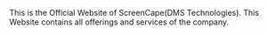 This is the Official Website of ScreenCape(DMS Technologies).
This Website contains all offerings and services of the company.
